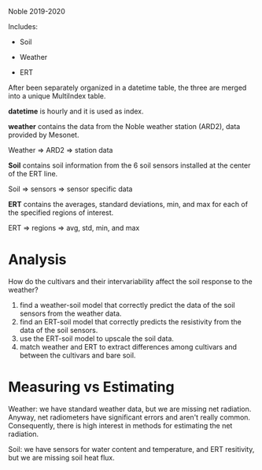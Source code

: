 Noble 2019-2020

Includes:

* Soil

* Weather

* ERT

After been separately organized in a datetime table, the three are merged into a unique MultiIndex table.

**datetime** is hourly and it is used as index.

**weather** contains the data from the Noble weather station (ARD2), data provided by Mesonet.

Weather => ARD2 => station data

**Soil** contains soil information from the 6 soil sensors installed at the center of the ERT line.

Soil => sensors => sensor specific data

**ERT** contains the averages, standard deviations, min, and max for each of the specified regions of interest.

ERT => regions => avg, std, min, and max


# Analysis

How do the cultivars and their intervariability affect the soil response to the weather?

1. find a weather-soil model that correctly predict the data of the soil sensors from the weather data.
2. find an ERT-soil model that correctly predicts the resistivity from the data of the soil sensors.
3. use the ERT-soil model to upscale the soil data.
4. match weather and ERT to extract differences among cultivars and between the cultivars and bare soil.

# Measuring vs Estimating

Weather: we have standard weather data, but we are missing net radiation.
Anyway, net radiometers have significant errors and aren't really common.
Consequently, there is high interest in methods for estimating the net radiation.

Soil: we have sensors for water content and temperature, and ERT resitivity, but we are missing soil heat flux.



